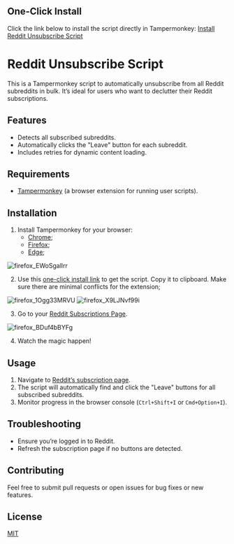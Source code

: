 ## One-Click Install
Click the link below to install the script directly in Tampermonkey:
[Install Reddit Unsubscribe Script](https://raw.githubusercontent.com/disbelief2389/reddit-unsubscribe-script/refs/heads/main/RedditUnsubscribeScript.js)

# Reddit Unsubscribe Script

This is a Tampermonkey script to automatically unsubscribe from all Reddit subreddits in bulk. It’s ideal for users who want to declutter their Reddit subscriptions.

## Features
- Detects all subscribed subreddits.
- Automatically clicks the "Leave" button for each subreddit.
- Includes retries for dynamic content loading.

## Requirements
- [Tampermonkey](https://www.tampermonkey.net/) (a browser extension for running user scripts).

## Installation
1. Install Tampermonkey for your browser:
   - [Chrome](https://chrome.google.com/webstore/detail/tampermonkey/dhdgffkkebhmkfjojejmpbldmpobfkfo);
   - [Firefox](https://addons.mozilla.org/en-US/firefox/addon/tampermonkey/);
   - [Edge](https://microsoftedge.microsoft.com/addons/detail/tampermonkey/iikmkjmpaadaobahmlepeloendndfphd);

![firefox_EWoSgallrr](https://github.com/user-attachments/assets/08b2d4a4-ce87-4f06-995f-2b9744c7a320)

2. Use this [one-click install link](https://raw.githubusercontent.com/disbelief2389/reddit-unsubscribe-script/refs/heads/main/RedditUnsubscribeScript.js) to get the script. Copy it to clipboard. Make sure there are minimal conflicts for the extension;

![firefox_1Ogg33MRVU](https://github.com/user-attachments/assets/bebe3367-ccc3-4ad2-ad1b-881a56aea772)
![firefox_X9LJNvf99i](https://github.com/user-attachments/assets/fda1fca3-b121-4c2f-94b0-cdfcd8ca78bb)

3. Go to your [Reddit Subscriptions Page](https://www.reddit.com/subreddits).

![firefox_BDuf4bBYFg](https://github.com/user-attachments/assets/1eec1b88-1950-4c42-b876-d04dd0079445)

4. Watch the magic happen!

## Usage
1. Navigate to [Reddit’s subscription page](https://www.reddit.com/subreddits).
2. The script will automatically find and click the "Leave" buttons for all subscribed subreddits.
3. Monitor progress in the browser console (`Ctrl+Shift+I` or `Cmd+Option+I`).

## Troubleshooting
- Ensure you’re logged in to Reddit.
- Refresh the subscription page if no buttons are detected.

## Contributing
Feel free to submit pull requests or open issues for bug fixes or new features.

## License
[MIT](LICENSE)
